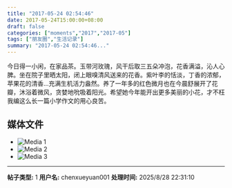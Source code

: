 ```yaml
---
title: "2017-05-24 02:54:46"
date: 2017-05-24T15:00:00+08:00
draft: false
categories: ["moments","2017","2017-05"]
tags: ["朋友圈","生活记录"]
summary: "2017-05-24 02:54:46..."
---
```


今日得一小闲，在家品茶。玉带河玫瑰，风干后取三五朵冲泡，花香满溢，沁人心脾。坐在院子里晒太阳，闭上眼嗅清风送来的花香。紫叶李的恬淡，丁香的浓郁，苹果花的清香…充满生机活力盎然。养了一年多的红色微月也在今晨舒展开了花瓣，沐浴着微风，贪婪地吮吸着阳光。希望她今年能开出更多美丽的小花，才不枉我编这么长一篇小学作文的用心良苦。

## 媒体文件

- ![Media 1](/Moments/photos/2017-05-24/201705240254460.jpg)
- ![Media 2](/Moments/photos/2017-05-24/201705240254461.jpg)
- ![Media 3](/Moments/photos/2017-05-24/201705240254462.jpg)

---

**帖子类型:** 1
**用户名:** chenxueyuan001
**处理时间:** 2025/8/28 22:31:10